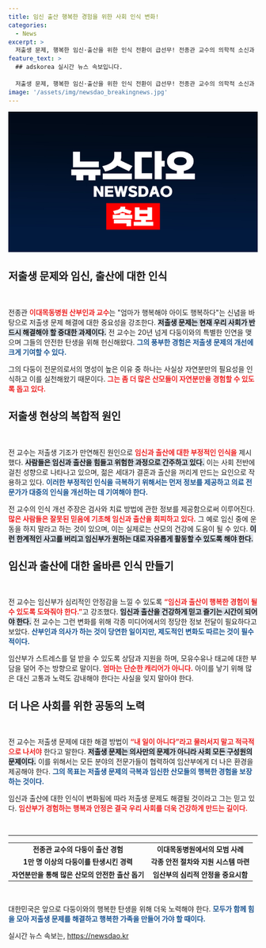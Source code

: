 ```yaml
---
title: 임신 출산 행복한 경험을 위한 사회 인식 변화!
categories:
  - News
excerpt: >
  저출생 문제, 행복한 임신·출산을 위한 인식 전환이 급선무! 전종관 교수의 의학적 소신과 다둥이 분만 전문 노하우를 통해 임산부의 부담을 덜고, 건강한 아이의 탄생을 이끌어내는 이야기를 들어보세요!
feature_text: >
  ## adskorea 실시간 뉴스 속보입니다.

  저출생 문제, 행복한 임신·출산을 위한 인식 전환이 급선무! 전종관 교수의 의학적 소신과 다둥이 분만 전문 노하우를 통해 임산부의 부담을 덜고, 건강한 아이의 탄생을 이끌어내는 이야기를 들어보세요!
image: '/assets/img/newsdao_breakingnews.jpg'
---
```


<p><img src="/assets/img/newsdao_breakingnews.jpg" alt="adskorea 속보" /></p>

<h2 data-ke-size="size26">저출생 문제와 임신, 출산에 대한 인식</h2>

<p data-ke-size="size16">&nbsp;</p>

<p>전종관 <b><span style="color: #ee2323;">이대목동병원 산부인과 교수</span></b>는 "엄마가 행복해야 아이도 행복하다"는 신념을 바탕으로 저출생 문제 해결에 대한 중요성을 강조한다. <b><span style="background-color: #21538527;">저출생 문제는 현재 우리 사회가 반드시 해결해야 할 중대한 과제이다.</span></b> 전 교수는 20년 넘게 다둥이와의 특별한 인연을 맺으며 그들의 안전한 탄생을 위해 헌신해왔다. <b><span style="color: #1a5490;">그의 풍부한 경험은 저출생 문제의 개선에 크게 기여할 수 있다.</span></b> </p>

<p>그의 다둥이 전문의로서의 명성이 높은 이유 중 하나는 사실상 자연분만의 필요성을 인식하고 이를 실천해왔기 때문이다. <b><span style="color: #ee2323;">그는 좀 더 많은 산모들이 자연분만을 경험할 수 있도록 돕고 있다.</span></b> </p>

<h2 data-ke-size="size26">저출생 현상의 복합적 원인</h2>

<p data-ke-size="size16">&nbsp;</p>

<p>전 교수는 저출생 기조가 만연해진 원인으로 <b><span style="color: #ee2323;">임신과 출산에 대한 부정적인 인식을</span></b> 제시했다. <b><span style="background-color: #21538527;">사람들은 임신과 출산을 힘들고 위험한 과정으로 간주하고 있다.</span></b> 이는 사회 전반에 걸친 성향으로 나타나고 있으며, 젊은 세대가 결혼과 출산을 꺼리게 만드는 요인으로 작용하고 있다. <b><span style="color: #1a5490;">이러한 부정적인 인식을 극복하기 위해서는 먼저 정보를 제공하고 의료 전문가가 대중의 인식을 개선하는 데 기여해야 한다.</span></b> </p>

<p>전 교수의 인식 개선 주장은 검사와 치료 방법에 관한 정보를 제공함으로써 이루어진다. <b><span style="color: #ee2323;">많은 사람들은 잘못된 믿음에 기초해 임신과 출산을 회피하고 있다.</span></b> 그 예로 임신 중에 운동을 하지 말라고 하는 것이 있으며, 이는 실제로는 산모의 건강에 도움이 될 수 있다. <b><span style="background-color: #21538527;">이런 한계적인 사고를 버리고 임신부가 원하는 대로 자유롭게 활동할 수 있도록 해야 한다.</span></b> </p>

<h2 data-ke-size="size26">임신과 출산에 대한 올바른 인식 만들기</h2>

<p data-ke-size="size16">&nbsp;</p>

<p>전 교수는 임신부가 심리적인 안정감을 느낄 수 있도록 <b><span style="color: #ee2323;">“임신과 출산이 행복한 경험이 될 수 있도록 도와줘야 한다.”</span></b>고 강조했다. <b><span style="background-color: #21538527;">임신과 출산을 건강하게 믿고 즐기는 시간이 되어야 한다.</span></b> 전 교수는 그런 변화를 위해 각종 미디어에서의 정당한 정보 전달이 필요하다고 보았다. <b><span style="color: #1a5490;">산부인과 의사가 하는 것이 당연한 일이지만, 제도적인 변화도 따르는 것이 필수적이다.</span></b></p>

<p>임산부가 스트레스를 덜 받을 수 있도록 상담과 지원을 하며, 모유수유나 태교에 대한 부담을 덜어 주는 방향으로 말이다. <b><span style="color: #ee2323;">엄마는 단순한 캐리어가 아니다.</span></b> 아이를 낳기 위해 많은 대신 고통과 노력도 감내해야 한다는 사실을 잊지 말아야 한다. </p>

<h2 data-ke-size="size26">더 나은 사회를 위한 공동의 노력</h2>

<p data-ke-size="size16">&nbsp;</p>

<p>전 교수는 저출생 문제에 대한 해결 방법이 <b><span style="color: #ee2323;">“내 일이 아니다”라고 물러서지 말고 적극적으로 나서야</span></b> 한다고 말한다. <b><span style="background-color: #21538527;">저출생 문제는 의사만의 문제가 아니라 사회 모든 구성원의 문제이다.</span></b> 이를 위해서는 모든 분야의 전문가들이 협력하여 임산부에게 더 나은 환경을 제공해야 한다. <b><span style="color: #1a5490;">그의 목표는 저출생 문제의 극복과 임신한 산모들의 행복한 경험을 보장하는 것이다.</span></b></p>

<p>임신과 출산에 대한 인식이 변화됨에 따라 저출생 문제도 해결될 것이라고 그는 믿고 있다. <b><span style="color: #ee2323;">임산부가 경험하는 행복과 안정은 결국 우리 사회를 더욱 건강하게 만드는 길이다.</span></b> </p>

<p data-ke-size="size16">&nbsp;</p> 

<hr> 

<table style="width: 100%; border-collapse: collapse;">
<tr>
<td style="text-align: center; height: 17px;"><b>전종관 교수의 다둥이 출산 경험</b></td>
<td style="text-align: center; height: 17px;"><b>이대목동병원에서의 모범 사례</b></td>
</tr>
<tr>
<td style="text-align: center; height: 17px;"><b>1만 명 이상의 다둥이를 탄생시킨 경력</b></td>
<td style="text-align: center; height: 17px;"><b>각종 안전 절차와 지원 시스템 마련</b></td>
</tr>
<tr>
<td style="text-align: center; height: 17px;"><b>자연분만을 통해 많은 산모의 안전한 출산 돕기</b></td>
<td style="text-align: center; height: 17px;"><b>임산부의 심리적 안정을 중요시함</b></td>
</tr>
</table>

<p data-ke-size="size16">&nbsp;</p> 

<p>대한민국은 앞으로 다둥이와의 행복한 탄생을 위해 더욱 노력해야 한다. <b><span style="color: #1a5490;">모두가 함께 힘을 모아 저출생 문제를 해결하고 행복한 가족을 만들어 가야 할 때이다.</span></b></p>
실시간 뉴스 속보는, <a href="https://newsdao.kr" rel="dofollow">https://newsdao.kr</a>


